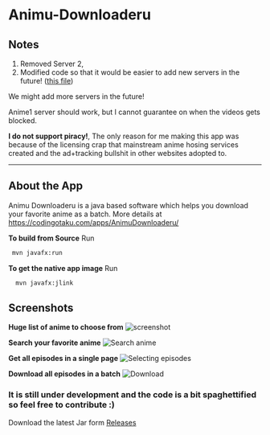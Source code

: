 # Animu-Downloaderu

## Notes

1. Removed Server 2,
1. Modified code so that it would be easier to add new servers in the future! ([this file](https://github.com/codingotaku/Animu-Downloaderu/blob/master/src/main/java/com/codingotaku/apps/source/Source.java))

 We might add more servers in the future! 

 Anime1 server should work, but I cannot guarantee on when the videos gets blocked. 

 **I do not support piracy!**, The only reason for me making this app was because of the licensing crap that mainstream anime hosing services created and the ad+tracking bullshit in other websites adopted to.
___

## About the App

Animu Downloaderu is a java based software which helps you download your favorite anime as a batch. 
More details at https://codingotaku.com/apps/AnimuDownloaderu/

**To build from Source**
Run

```bash
 mvn javafx:run
```

**To get the native app image**
Run

```bash
  mvn javafx:jlink
```

## Screenshots

**Huge list of anime to choose from**
![screenshot](https://github.com/codingotaku/Animu-Downloaderu/raw/master/screenshots/screenshot.png "screenshot")

**Search your favorite anime**
![Search anime](https://github.com/codingotaku/Animu-Downloaderu/raw/master/screenshots/search.png "Search anime")

**Get all episodes in a single page**
![Selecting episodes](https://github.com/codingotaku/Animu-Downloaderu/raw/master/screenshots/episodes.png "Selecting episodes")

**Download all episodes in a batch**
![Download](https://github.com/codingotaku/Animu-Downloaderu/raw/master/screenshots/download.png "Download")

### It is still under development and the code is a bit spaghettified so feel free to contribute :)

Download the latest Jar form [Releases](https://github.com/CodingOtaku/Animu-Downloaderu/releases)
